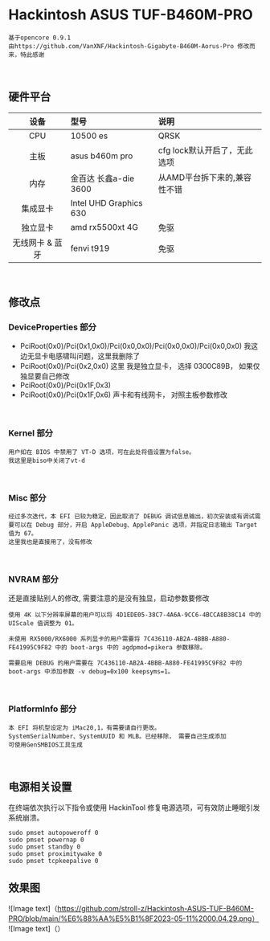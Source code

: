 # Hackintosh ASUS TUF-B460M-PRO
```
基于opencore 0.9.1
由https://github.com/VanXNF/Hackintosh-Gigabyte-B460M-Aorus-Pro 修改而来，特此感谢
```

&ensp;

## 硬件平台
| 设备 | 型号 | 说明 |
|:---:|:---| :--- |
| CPU | 10500 es | QRSK |
| 主板 | asus b460m pro | cfg lock默认开启了，无此选项 |
| 内存 | 金百达 长鑫a-die 3600 | 从AMD平台拆下来的,兼容性不错 |
| 集成显卡 | Intel UHD Graphics 630 | |
| 独立显卡 | amd rx5500xt 4G | 免驱 |
| 无线网卡 & 蓝牙 | fenvi t919 | 免驱 |

&ensp;
## 修改点
### DeviceProperties 部分
* PciRoot(0x0)/Pci(0x1,0x0)/Pci(0x0,0x0)/Pci(0x0,0x0)/Pci(0x0,0x0)
我这边无显卡电感啸叫问题，这里我删除了
* PciRoot(0x0)/Pci(0x2,0x0)
这里 我是独立显卡， 选择 0300C89B， 如果仅独显要自己修改
* PciRoot(0x0)/Pci(0x1F,0x3)
* PciRoot(0x0)/Pci(0x1F,0x6)
声卡和有线网卡， 对照主板参数修改

&ensp;

### Kernel 部分
```
用户如在 BIOS 中禁用了 VT-D 选项，可在此处将值设置为false。
我这里是biso中关闭了vt-d
```

&ensp;

### Misc 部分
```
经过多次迭代，本 EFI 已较为稳定，因此取消了 DEBUG 调试信息输出，初次安装或有调试需要可以在 Debug 部分，开启 AppleDebug、ApplePanic 选项，并指定日志输出 Target 值为 67。
这里我也是直接用了，没有修改
```

&ensp;
### NVRAM 部分
还是直接贴别人的修改, 需要注意的是没有独显，启动参数要修改
```
使用 4K 以下分辨率屏幕的用户可以将 4D1EDE05-38C7-4A6A-9CC6-4BCCA8B38C14 中的 UIScale 值调整为 01。

未使用 RX5000/RX6000 系列显卡的用户需要将 7C436110-AB2A-4BBB-A880-FE41995C9F82 中的 boot-args 中的 agdpmod=pikera 参数移除。

需要启用 DEBUG 的用户需要在 7C436110-AB2A-4BBB-A880-FE41995C9F82 中的 boot-args 中添加参数 -v debug=0x100 keepsyms=1。
```

&ensp;
### PlatformInfo 部分
```
本 EFI 将机型设定为 iMac20,1，有需要请自行更改。
SystemSerialNumber、SystemUUID 和 MLB。已经移除， 需要自己生成添加
可使用GenSMBIOS工具生成
```

&ensp;

## 电源相关设置
在终端依次执行以下指令或使用 HackinTool 修复电源选项，可有效防止睡眠引发系统崩溃。
```
sudo pmset autopoweroff 0
sudo pmset powernap 0
sudo pmset standby 0
sudo pmset proximitywake 0
sudo pmset tcpkeepalive 0
```

## 效果图
![Image text]（https://github.com/stroll-z/Hackintosh-ASUS-TUF-B460M-PRO/blob/main/%E6%88%AA%E5%B1%8F2023-05-11%2000.04.29.png）
![Image text]（）
